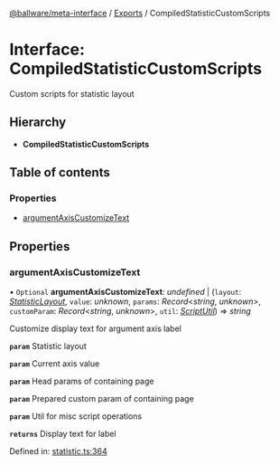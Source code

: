 [@ballware/meta-interface](../README.md) / [Exports](../modules.md) / CompiledStatisticCustomScripts

# Interface: CompiledStatisticCustomScripts

Custom scripts for statistic layout

## Hierarchy

* **CompiledStatisticCustomScripts**

## Table of contents

### Properties

- [argumentAxisCustomizeText](compiledstatisticcustomscripts.md#argumentaxiscustomizetext)

## Properties

### argumentAxisCustomizeText

• `Optional` **argumentAxisCustomizeText**: *undefined* \| (`layout`: [*StatisticLayout*](statisticlayout.md), `value`: *unknown*, `params`: *Record*<*string*, *unknown*\>, `customParam`: *Record*<*string*, *unknown*\>, `util`: [*ScriptUtil*](scriptutil.md)) => *string*

Customize display text for argument axis label

**`param`** Statistic layout

**`param`** Current axis value

**`param`** Head params of containing page

**`param`** Prepared custom param of containing page

**`param`** Util for misc script operations

**`returns`** Display text for label

Defined in: [statistic.ts:364](https://github.com/frankball/ballware-meta-interface/blob/d19dcf1/src/statistic.ts#L364)
